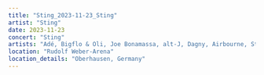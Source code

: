 ```yaml
---
title: "Sting_2023-11-23_Sting"
artist: "Sting"
date: 2023-11-23
concert: "Sting"
artists: "Adé, Bigflo & Oli, Joe Bonamassa, alt-J, Dagny, Airbourne, Sting, Alias, Gabrielle, Blondie, Joe Sumner, Def Leppard, Joss Stone, Eric Gales"
location: "Rudolf Weber-Arena"
location_details: "Oberhausen, Germany"
---
```

